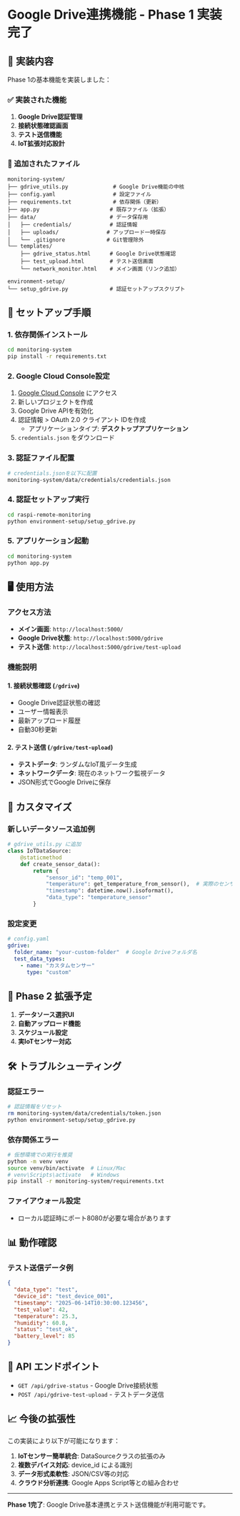 # Google Drive連携機能 - Phase 1 実装完了

## 🎉 実装内容

Phase 1の基本機能を実装しました：

### ✅ 実装された機能
1. **Google Drive認証管理**
2. **接続状態確認画面**
3. **テスト送信機能**
4. **IoT拡張対応設計**

### 📁 追加されたファイル

```
monitoring-system/
├── gdrive_utils.py              # Google Drive機能の中核
├── config.yaml                  # 設定ファイル
├── requirements.txt             # 依存関係（更新）
├── app.py                      # 既存ファイル（拡張）
├── data/                       # データ保存用
│   ├── credentials/            # 認証情報
│   ├── uploads/               # アップロード一時保存
│   └── .gitignore             # Git管理除外
└── templates/
    ├── gdrive_status.html      # Google Drive状態確認
    ├── test_upload.html        # テスト送信画面
    └── network_monitor.html    # メイン画面（リンク追加）

environment-setup/
└── setup_gdrive.py             # 認証セットアップスクリプト
```

## 🚀 セットアップ手順

### 1. 依存関係インストール
```bash
cd monitoring-system
pip install -r requirements.txt
```

### 2. Google Cloud Console設定
1. [Google Cloud Console](https://console.cloud.google.com/) にアクセス
2. 新しいプロジェクトを作成
3. Google Drive APIを有効化
4. 認証情報 > OAuth 2.0 クライアント IDを作成
   - アプリケーションタイプ: **デスクトップアプリケーション**
5. `credentials.json` をダウンロード

### 3. 認証ファイル配置
```bash
# credentials.jsonを以下に配置
monitoring-system/data/credentials/credentials.json
```

### 4. 認証セットアップ実行
```bash
cd raspi-remote-monitoring
python environment-setup/setup_gdrive.py
```

### 5. アプリケーション起動
```bash
cd monitoring-system
python app.py
```

## 🖥️ 使用方法

### アクセス方法
- **メイン画面**: `http://localhost:5000/`
- **Google Drive状態**: `http://localhost:5000/gdrive`
- **テスト送信**: `http://localhost:5000/gdrive/test-upload`

### 機能説明

#### 1. 接続状態確認 (`/gdrive`)
- Google Drive認証状態の確認
- ユーザー情報表示
- 最新アップロード履歴
- 自動30秒更新

#### 2. テスト送信 (`/gdrive/test-upload`)
- **テストデータ**: ランダムなIoT風データ生成
- **ネットワークデータ**: 現在のネットワーク監視データ
- JSON形式でGoogle Driveに保存

## 🔧 カスタマイズ

### 新しいデータソース追加例
```python
# gdrive_utils.py に追加
class IoTDataSource:
    @staticmethod
    def create_sensor_data():
        return {
            "sensor_id": "temp_001",
            "temperature": get_temperature_from_sensor(),  # 実際のセンサーAPI
            "timestamp": datetime.now().isoformat(),
            "data_type": "temperature_sensor"
        }
```

### 設定変更
```yaml
# config.yaml
gdrive:
  folder_name: "your-custom-folder"  # Google Driveフォルダ名
  test_data_types:
    - name: "カスタムセンサー"
      type: "custom"
```

## 🎯 Phase 2 拡張予定

1. **データソース選択UI**
2. **自動アップロード機能**
3. **スケジュール設定**
4. **実IoTセンサー対応**

## 🛠️ トラブルシューティング

### 認証エラー
```bash
# 認証情報をリセット
rm monitoring-system/data/credentials/token.json
python environment-setup/setup_gdrive.py
```

### 依存関係エラー
```bash
# 仮想環境での実行を推奨
python -m venv venv
source venv/bin/activate  # Linux/Mac
# venv\Scripts\activate   # Windows
pip install -r monitoring-system/requirements.txt
```

### ファイアウォール設定
- ローカル認証時にポート8080が必要な場合があります

## 📊 動作確認

### テスト送信データ例
```json
{
  "data_type": "test",
  "device_id": "test_device_001",
  "timestamp": "2025-06-14T10:30:00.123456",
  "test_value": 42,
  "temperature": 25.3,
  "humidity": 60.8,
  "status": "test_ok",
  "battery_level": 85
}
```

## 🔗 API エンドポイント

- `GET /api/gdrive-status` - Google Drive接続状態
- `POST /api/gdrive-test-upload` - テストデータ送信

## 📈 今後の拡張性

この実装により以下が可能になります：

1. **IoTセンサー簡単統合**: DataSourceクラスの拡張のみ
2. **複数デバイス対応**: device_id による識別
3. **データ形式柔軟性**: JSON/CSV等の対応
4. **クラウド分析連携**: Google Apps Script等との組み合わせ

---

**Phase 1完了**: Google Drive基本連携とテスト送信機能が利用可能です。
